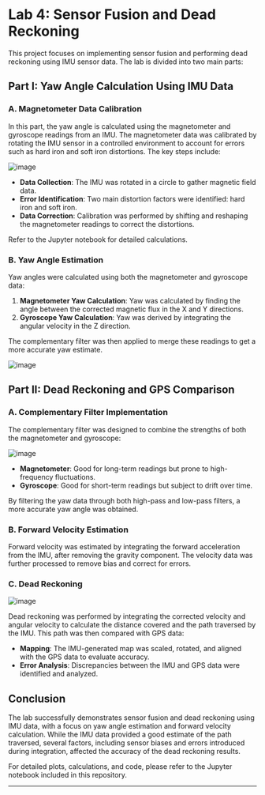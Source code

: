 # Lab 4: Sensor Fusion and Dead Reckoning

This project focuses on implementing sensor fusion and performing dead reckoning using IMU sensor data. The lab is divided into two main parts:

## Part I: Yaw Angle Calculation Using IMU Data

### A. Magnetometer Data Calibration

In this part, the yaw angle is calculated using the magnetometer and gyroscope readings from an IMU. The magnetometer data was calibrated by rotating the IMU sensor in a controlled environment to account for errors such as hard iron and soft iron distortions. The key steps include:

![image](https://github.com/user-attachments/assets/d3fd2cf0-f110-4968-b201-7ebf54f56b27)

- **Data Collection**: The IMU was rotated in a circle to gather magnetic field data.
- **Error Identification**: Two main distortion factors were identified: hard iron and soft iron.
- **Data Correction**: Calibration was performed by shifting and reshaping the magnetometer readings to correct the distortions.

Refer to the Jupyter notebook for detailed calculations.

### B. Yaw Angle Estimation

Yaw angles were calculated using both the magnetometer and gyroscope data:

1. **Magnetometer Yaw Calculation**: Yaw was calculated by finding the angle between the corrected magnetic flux in the X and Y directions.
2. **Gyroscope Yaw Calculation**: Yaw was derived by integrating the angular velocity in the Z direction.

The complementary filter was then applied to merge these readings to get a more accurate yaw estimate.

![image](https://github.com/user-attachments/assets/683d7217-b411-437a-a4f7-87c22b0b8350)

## Part II: Dead Reckoning and GPS Comparison

### A. Complementary Filter Implementation

The complementary filter was designed to combine the strengths of both the magnetometer and gyroscope:

![image](https://github.com/user-attachments/assets/e4c8c412-6d8a-47b4-9502-a4d7ec4f6ed8)

- **Magnetometer**: Good for long-term readings but prone to high-frequency fluctuations.
- **Gyroscope**: Good for short-term readings but subject to drift over time.

By filtering the yaw data through both high-pass and low-pass filters, a more accurate yaw angle was obtained.

### B. Forward Velocity Estimation

Forward velocity was estimated by integrating the forward acceleration from the IMU, after removing the gravity component. The velocity data was further processed to remove bias and correct for errors.

### C. Dead Reckoning

![image](https://github.com/user-attachments/assets/92db855e-5b98-4a0e-9086-fb87bfd21d4e)

Dead reckoning was performed by integrating the corrected velocity and angular velocity to calculate the distance covered and the path traversed by the IMU. This path was then compared with GPS data:

- **Mapping**: The IMU-generated map was scaled, rotated, and aligned with the GPS data to evaluate accuracy.
- **Error Analysis**: Discrepancies between the IMU and GPS data were identified and analyzed.

## Conclusion

The lab successfully demonstrates sensor fusion and dead reckoning using IMU data, with a focus on yaw angle estimation and forward velocity calculation. While the IMU data provided a good estimate of the path traversed, several factors, including sensor biases and errors introduced during integration, affected the accuracy of the dead reckoning results.

For detailed plots, calculations, and code, please refer to the Jupyter notebook included in this repository.

---
